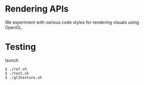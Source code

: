 Rendering APIs
==============

We experiment with various code styles for rendering visuals using OpenGL.

Testing
=======

launch 

```
$ ./ref.sh
$ ./test.sh
$ ./gl3texture.sh
```
